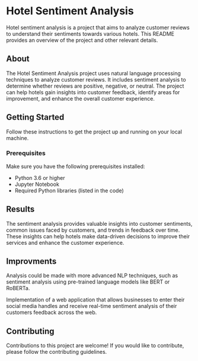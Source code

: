 # Hotel Sentiment Analysis

Hotel sentiment analysis is a project that aims to analyze customer reviews to understand their sentiments towards various hotels. This README provides an overview of the project and other relevant details.

## About

The Hotel Sentiment Analysis project uses natural language processing techniques to analyze customer reviews. It includes sentiment analysis to determine whether reviews are positive, negative, or neutral. The project can help hotels gain insights into customer feedback, identify areas for improvement, and enhance the overall customer experience.

## Getting Started

Follow these instructions to get the project up and running on your local machine.

### Prerequisites

Make sure you have the following prerequisites installed:

- Python 3.6 or higher
- Jupyter Notebook
- Required Python libraries (listed in the code)




## Results
The sentiment analysis provides valuable insights into customer sentiments, common issues faced by customers, and trends in feedback over time. These insights can help hotels make data-driven decisions to improve their services and enhance the customer experience.

## Improvments 

Analysis could be made with more advanced NLP techniques, such as sentiment analysis using pre-trained language models like BERT or RoBERTa.

Implementation of a web application that allows businesses to enter their social media handles and receive real-time sentiment analysis of their customers feedback across the web.

## Contributing 
Contributions to this project are welcome! If you would like to contribute, please follow the contributing guidelines.
